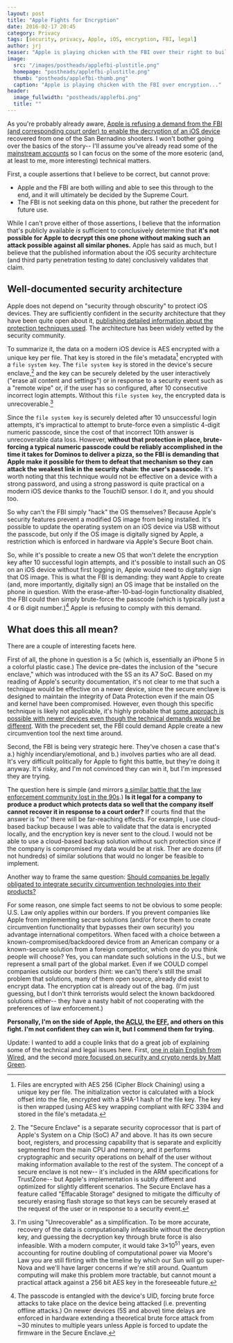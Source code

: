 ```yaml
---
layout: post
title: "Apple Fights for Encryption"
date: 2016-02-17 20:45
category: Privacy
tags: [security, privacy, Apple, iOS, encryption, FBI, legal]
author: jrj
teaser: "Apple is playing chicken with the FBI over their right to build software and hardware that securely protects user data..."
image:
  src: "/images/postheads/applefbi-plustitle.png"
  homepage: "postheads/applefbi-plustitle.png"
  thumb: "postheads/applefbi-thumb.png"
  caption: "Apple is playing chicken with the FBI over encryption..."
header:
  image_fullwidth: "postheads/applefbi.png"
  title: ""
---
```


As you're probably already aware, [Apple is refusing a demand from the FBI (and corresponding court order) to enable the decryption of an iOS device][1] recovered from one of the San Bernadino shooters. I won't bother going over the basics of the story-- I'll assume you've already read some of the [mainstream accounts](http://www.theguardian.com/technology/2016/feb/17/inside-the-fbis-encryption-battle-with-apple?CMP=share_btn_tw) so I can focus on the some of the more esoteric (and, at least to me, more interesting) technical matters.

First, a couple assertions that I believe to be correct, but cannot prove:

* Apple and the FBI are both willing and able to see this through to the end, and it will ultimately be decided by the Supreme Court.
* The FBI is not seeking data on this phone, but rather the precedent for future use. 

While I can't prove either of those assertions, I believe that the information that's publicly available _is_ sufficient to conclusively determine that **it's not possible for Apple to decrypt this one phone without making such an attack possible against all similar phones.** Apple has said as much, but I believe that the published information about the iOS security architecture (and third party penetration testing to date) conclusively validates that claim.

## Well-documented security architecture 

Apple does not depend on "security through obscurity" to protect iOS devices. They are sufficiently confident in the security architecture that they have been quite open about it, [publishing detailed information about the protection techniques used][10]. The architecture has been widely vetted by the security community.

To summarize it, the data on a modern iOS device is AES encrypted with a unique key per file. That key is stored in the file's metadata[^1] encrypted with a `file system key`. The `file system key` is stored in the device's secure enclave,[^2] and the key can be securely deleted by the user interactively ("erase all content and settings") or in response to a security event such as a "remote wipe" or, if the user has so configured, after 10 consecutive incorrect login attempts. Without this `file system key`, the encrypted data is unrecoverable.[^3]

Since the `file system key` is securely deleted after 10 unsuccessful login attempts, it's impractical to attempt to brute-force even a simplistic 4-digit numeric passcode, since the cost of that incorrect 10th answer is unrecoverable data loss. However, **without that protection in place, brute-forcing a typical numeric passcode could be reliably accomplished in the time it takes for Dominos to deliver a pizza, so the FBI is demanding that Apple make it possible for them to defeat that mechanism so they can attack the weakest link in the security chain: the user's passcode.** It's worth noting that this technique would not be effective on a device with a strong password, and using a strong password is quite practical on a modern iOS device thanks to the TouchID sensor. I do it, and you should too.

So why can't the FBI simply "hack" the OS themselves? Because Apple's security features prevent a modified OS image from being installed. It's possible to update the operating system on an iOS device via USB without the passcode, but only if the OS image is digitally signed by Apple, a restriction which is enforced in hardware via Apple's Secure Boot chain. 

So, while it's possible to create a new OS that won't delete the encryption key after 10 successful login attempts, and it's possible to install such an OS on an iOS device without first logging in, Apple would need to digitally sign that OS image. This is what the FBI is demanding: they want Apple to create (and, more importantly, digitally sign) an OS image that be installed on the phone in question. With the erase-after-10-bad-login functionality disabled, the FBI could then simply brute-force the passcode (which is typically just a 4 or 6 digit number.)[^4] Apple is refusing to comply with this demand.

## What does this all mean?

There are a couple of interesting facets here. 

First of all, the phone in question is a 5c (which is, essentially an iPhone 5 in a colorful plastic case.) The device pre-dates the inclusion of the "secure enclave," which was introduced with the 5S an its A7 SoC. Based on my reading of Apple's security documentation, it's not clear to me that such a technique would be effective on a newer device, since the secure enclave is designed to maintain the integrity of Data Protection even if the main OS and kernel have been compromised. However, even though this specific technique is likely not applicable, it's highly probable that [some approach is possible with newer devices even though the technical demands would be different][20]. With the precedent set, the FBI could demand Apple create a new circumvention tool the next time around.

Second, the FBI is being very strategic here. They've chosen a case that's a.) highly incendiary/emotional, and b.) involves parties who are all dead. It's very difficult politically for Apple to fight this battle, but they're doing it anyway. It's risky, and I'm not convinced they can win it, but I'm impressed they are trying.

The question here is simple (and mirrors [a similar battle that the law enforcement community lost in the 90s][45].) **Is it legal for a company to produce a product which protects data so well that the company itself cannot recover it in response to a court order?** If courts find that the answer is "no" there will be far-reaching effects. For example, I use cloud-based backup because I was able to validate that the data is encrypted locally, and the encryption key is never sent to the cloud. I would not be able to use a cloud-based backup solution without such protection since if the company is compromised my data would be at risk. Ther are dozens (if not hundreds) of similar solutions that would no longer be feasible to implement.

Another way to frame the same question: [Should companies be legally obligated to integrate security circumvention technologies into their products?][50] 

For some reason, one simple fact seems to not be obvious to some people: U.S. Law only applies within our borders. If you prevent companies like Apple from implementing secure solutions (and/or force them to create circumvention functionality that bypasses their own security) you advantage international competitors. When faced with a choice between a known-compromised/backdoored device from an American company or a known-secure solution from a foreign competitor, which one do you think people will choose? Yes, you can mandate such solutions in the U.S., but we represent a small part of the global market. Even if we COULD compel companies outside our borders (hint: we can't) there's still the small problem that solutions, many of them open source, already did exist to encrypt data. The encryption cat is already out of the bag. (I'm just guessing, but I don't think terrorists would select the known backdoored solutions either-- they have a nasty habit of not cooperating with the preferences of law enforcement.)

**Personally, I'm on the side of Apple, the [ACLU][30], the [EFF][40], and others on this fight. I'm not confident they can win it, but I commend them for trying.**

Update: I wanted to add a couple links that do a great job of explaining some of the technical and legal issues here. First, [one in plain English from Wired][51], and the second [more focused on security and crypto nerds by Matt Green][52].

[^1]: Files are encrypted with AES 256 (Cipher Block Chaining) using a unique key per file. The initialization vector is calculated with a block offset into the file, encrypted with a SHA-1 hash of the file key. The key is then wrapped (using AES key wrapping compliant with RFC 3394 and stored in the file's metadata.

[^2]: The "Secure Enclave" is a separate security coprocessor that is part of Apple's System on a Chip (SoC) A7 and above. It has its own secure boot, registers, and processing capability that is separate and explicitly segmented from the main CPU and memory, and it performs cryptographic and security operations on behalf of the user without making information available to the rest of the system. The concept of a secure enclave is not new-- it's included in the ARM specifications for TrustZone-- but Apple's implementation is subtly different and optimized for slightly different scenarios. The Secure Enclave has a feature called "Effacable Storage" designed to mitigate the difficulty of securely erasing flash storage so that keys can be securely erased at the request of the user or in response to a security event.

[^3]: I'm using "Unrecoverable" as a simplification. To be more accurate, recovery of the data is computationally infeasible without the decryption key, and guessing the decryption key through brute force is also infeasible. With a modern computer, it would take 3×10<sup>51</sup> years, even accounting for routine doubling of computational power via Moore's Law you are still flirting with the timeline by which our Sun will go super-Nova and we'll have larger concerns if we're still around. Quantum computing will make this problem more tractable, but cannot mount a practical attack against a 256 bit AES key in the foreseeable future. 

[^4]: The passcode is entangled with the device's UID, forcing brute force attacks to take place on the device being attacked (i.e. preventing offline attacks.) On newer devices (5S and above) time delays are enforced in hardware extending a theoretical brute force attack from ~30 minutes to multiple years unless Apple is forced to update the firmware in the Secure Enclave. 

[1]: http://www.apple.com/customer-letter/

[10]: https://www.apple.com/business/docs/iOS_Security_Guide.pdf

[20]: http://techcrunch.com/2016/02/17/why-apple-is-fighting-not-to-unlock-iphones-for-the-government/

[30]: https://www.aclu.org/news/aclu-comment-fbi-effort-force-apple-unlock-iphone

[40]: https://www.eff.org/deeplinks/2016/02/eff-support-apple-encryption-battle

[45]: https://en.m.wikipedia.org/wiki/Crypto_Wars

[50]: http://www.macworld.com/article/3034355/ios/why-the-fbis-request-to-apple-will-affect-civil-rights-for-a-generation.html

[51]: http://www.wired.com/2016/02/apples-fbi-battle-is-complicated-heres-whats-really-going-on/

[52]: http://blog.cryptographyengineering.com/2014/10/why-cant-apple-decrypt-your-iphone.html